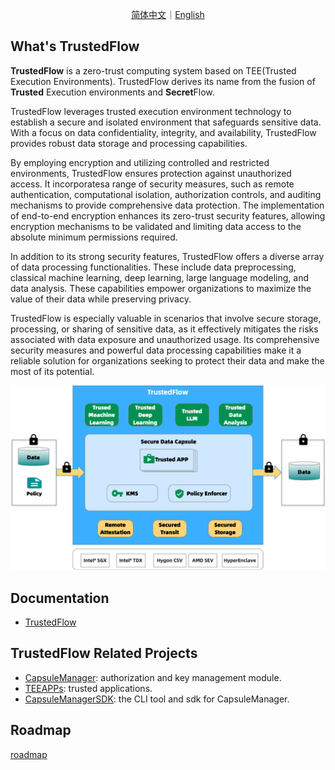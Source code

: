 <p align="center">
<a href="./README.zh-CN.md">简体中文</a>｜<a href="./README.md">English</a>
</p>

## What's TrustedFlow

**TrustedFlow** is a zero-trust computing system based on TEE(Trusted Execution Environments). TrustedFlow derives its name from the fusion of **Trusted** Execution environments and **Secret**Flow. 

TrustedFlow leverages trusted execution environment technology to establish a secure and isolated environment that safeguards sensitive data. With a focus on data confidentiality, integrity, and availability, TrustedFlow provides robust data storage and processing capabilities.

By employing encryption and utilizing controlled and restricted environments, TrustedFlow ensures protection against unauthorized access. It incorporatesa range of security measures, such as remote authentication, computational isolation, authorization controls, and auditing mechanisms to provide comprehensive data protection. The implementation of end-to-end encryption enhances its zero-trust security features, allowing encryption mechanisms to be validated and limiting data access to the absolute minimum permissions required.

In addition to its strong security features, TrustedFlow offers a diverse array of data processing functionalities. These include data preprocessing, classical machine learning, deep learning, large language modeling, and data analysis. These capabilities empower organizations to maximize the value of their data while preserving privacy.

TrustedFlow is especially valuable in scenarios that involve secure storage, processing, or sharing of sensitive data, as it effectively mitigates the risks associated with data exposure and unauthorized usage. Its comprehensive security measures and powerful data processing capabilities make it a reliable solution for organizations seeking to protect their data and make the most of its potential.

![trustedflow](./docs/images/trustedflow_en.png)

## Documentation

- [TrustedFlow](https://www.secretflow.org.cn/docs/trustedflow/zh_CN/)

## TrustedFlow Related Projects

- [CapsuleManager](https://github.com/secretflow/capsule-manager): authorization and key management module.
- [TEEAPPs](https://github.com/secretflow/teeapps): trusted applications.
- [CapsuleManagerSDK](https://github.com/secretflow/capsule-manager-sdk): the CLI tool and sdk for CapsuleManager.

## Roadmap

[roadmap](./docs/advanced_topic/roadmap.md)